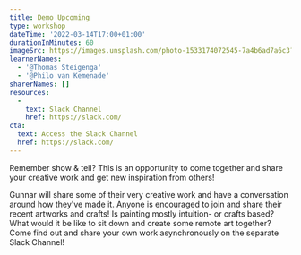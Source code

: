 ```yaml
---
title: Demo Upcoming
type: workshop
dateTime: '2022-03-14T17:00+01:00'
durationInMinutes: 60
imageSrc: https://images.unsplash.com/photo-1533174072545-7a4b6ad7a6c3?ixid=MXwxMjA3fDB8MHxwaG90by1wYWdlfHx8fGVufDB8fHw%3D&ixlib=rb-1.2.1&auto=format&fit=crop&w=1950&q=80
learnerNames:
  - '@Thomas Steigenga'
  - '@Philo van Kemenade'
sharerNames: []
resources:
  -
    text: Slack Channel
    href: https://slack.com/
cta:
  text: Access the Slack Channel
  href: https://slack.com/
---
```

Remember show & tell? This is an opportunity to come together and share your creative work and get new inspiration from others!
<!--more-->
Gunnar will share some of their very creative work and have a conversation around how they've made it. Anyone is encouraged to join and share their recent artworks and crafts! Is painting mostly intuition- or crafts based? What would it be like to sit down and create some remote art together? Come find out and share your own work asynchronously on the separate Slack Channel!

